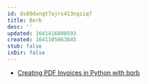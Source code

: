 ```yaml
---
id: ds89dxnqt7ajrs413nqziq7
title: Borb
desc: ''
updated: 1641416808593
created: 1641105063845
stub: false
isDir: false
---
```



- [Creating PDF Invoices in Python with borb](https://stackabuse.com/creating-pdf-invoices-in-python-with-borb/)
